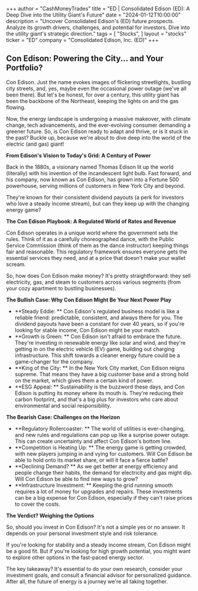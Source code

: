 +++
author = "CashMoneyTrades"
title = "ED |  Consolidated Edison (ED): A Deep Dive into the Utility Giant's Future"
date = "2024-01-12T10:00:00"
description = "Uncover Consolidated Edison's (ED) future prospects. Analyze its growth drivers, challenges, and potential for investors. Dive into the utility giant's strategic direction."
tags = [
"Stocks",
]
layout = "stocks"
ticker = "ED"
company = "Consolidated Edison, Inc. (ED)"
+++
        


## Con Edison: Powering the City... and Your Portfolio?

Con Edison. Just the name evokes images of flickering streetlights, bustling city streets, and, yes, maybe even the occasional power outage (we've all been there). But let's be honest, for over a century, this utility giant has been the backbone of the Northeast, keeping the lights on and the gas flowing. 

Now, the energy landscape is undergoing a massive makeover, with climate change, tech advancements, and the ever-evolving consumer demanding a greener future. So, is Con Edison ready to adapt and thrive, or is it stuck in the past? Buckle up, because we're about to dive deep into the world of the electric (and gas) giant!

**From Edison's Vision to Today's Grid: A Century of Power**

Back in the 1880s, a visionary named Thomas Edison lit up the world (literally) with his invention of the incandescent light bulb. Fast forward, and his company, now known as Con Edison, has grown into a Fortune 500 powerhouse, serving millions of customers in New York City and beyond. 

They're known for their consistent dividend payouts (a perk for investors who love a steady income stream), but can they keep up with the changing energy game?

**The Con Edison Playbook: A Regulated World of Rates and Revenue**

Con Edison operates in a unique world where the government sets the rules. Think of it as a carefully choreographed dance, with the Public Service Commission (think of them as the dance instructor) keeping things fair and reasonable. This regulatory framework ensures everyone gets the essential services they need, and at a price that doesn't make your wallet scream. 

So, how does Con Edison make money? It's pretty straightforward: they sell electricity, gas, and steam to customers across various segments (from your cozy apartment to bustling businesses). 

**The Bullish Case: Why Con Edison Might Be Your Next Power Play**

* **Steady Eddie:  **  Con Edison's regulated business model is like a reliable friend: predictable, consistent, and always there for you.  The dividend payouts have been a constant for over 40 years, so if you're looking for stable income, Con Edison might be your match. 
* **Growth is Green: **  Con Edison isn't afraid to embrace the future. They're investing in renewable energy like solar and wind, and they're getting in on the electric vehicle (EV) game, building out charging infrastructure. This shift towards a cleaner energy future could be a game-changer for the company.
* **King of the City: **  In the New York City market, Con Edison reigns supreme. That means they have a big customer base and a strong hold on the market, which gives them a certain kind of power. 
* **ESG Appeal: **  Sustainability is the buzzword these days, and Con Edison is putting its money where its mouth is. They're reducing their carbon footprint, and that's a big plus for investors who care about environmental and social responsibility.

**The Bearish Case:  Challenges on the Horizon**

* **Regulatory Rollercoaster: **  The world of utilities is ever-changing, and new rules and regulations can pop up like a surprise power outage. This can create uncertainty and affect Con Edison's bottom line. 
* **Competition is Heating Up: **  The energy game is getting crowded, with new players jumping in and vying for customers. Will Con Edison be able to hold onto its market share, or will it face a fierce battle?
* **Declining Demand? ** As we get better at energy efficiency and people change their habits, the demand for electricity and gas might dip.  Will Con Edison be able to find new ways to grow?
* **Infrastructure Investment: **  Keeping the grid running smooth requires a lot of money for upgrades and repairs. These investments can be a big expense for Con Edison, especially if they can't raise prices to cover the costs. 

**The Verdict? Weighing the Options**

So, should you invest in Con Edison? It's not a simple yes or no answer. It depends on your personal investment style and risk tolerance. 

If you're looking for stability and a steady income stream, Con Edison might be a good fit. But if you're looking for high growth potential, you might want to explore other options in the fast-paced energy sector.

The key takeaway?  It's essential to do your own research, consider your investment goals, and consult a financial advisor for personalized guidance.  After all, the future of energy is a journey we're all taking together.  

        